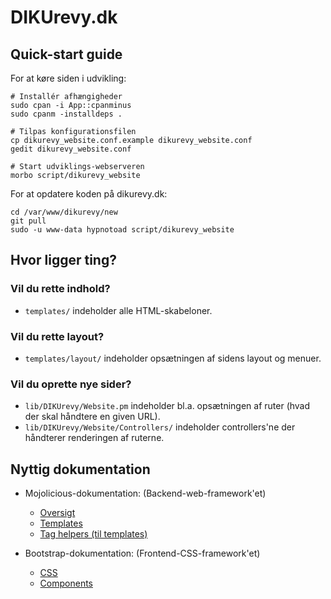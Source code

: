 # DIKUrevy.dk

## Quick-start guide

For at køre siden i udvikling:

    # Installér afhængigheder
    sudo cpan -i App::cpanminus
    sudo cpanm -installdeps .

    # Tilpas konfigurationsfilen
    cp dikurevy_website.conf.example dikurevy_website.conf
    gedit dikurevy_website.conf

    # Start udviklings-webserveren
    morbo script/dikurevy_website

For at opdatere koden på dikurevy.dk:

    cd /var/www/dikurevy/new
    git pull
    sudo -u www-data hypnotoad script/dikurevy_website

## Hvor ligger ting?

### Vil du rette indhold?
* `templates/` indeholder alle HTML-skabeloner.

### Vil du rette layout?
* `templates/layout/` indeholder opsætningen af sidens layout og menuer.

### Vil du oprette nye sider?
* `lib/DIKUrevy/Website.pm` indeholder bl.a. opsætningen af ruter (hvad der skal håndtere en given URL).
* `lib/DIKUrevy/Website/Controllers/` indeholder controllers'ne der håndterer renderingen af ruterne.

## Nyttig dokumentation

* Mojolicious-dokumentation: (Backend-web-framework'et)
    - [Oversigt](http://mojolicious.org/perldoc)
    - [Templates](http://mojolicious.org/perldoc/Mojo/Template)
    - [Tag helpers (til templates)](http://mojolicious.org/perldoc/Mojolicious/Plugin/TagHelpers)

* Bootstrap-dokumentation: (Frontend-CSS-framework'et)
    - [CSS](https://getbootstrap.com/css/)
    - [Components](https://getbootstrap.com/components/)
